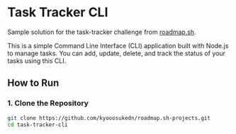 # Task Tracker CLI

Sample solution for the task-tracker challenge from [roadmap.sh](https://roadmap.sh).

This is a simple Command Line Interface (CLI) application built with Node.js to manage tasks. You can add, update, delete, and track the status of your tasks using this CLI.

## How to Run

### 1. Clone the Repository

```bash
git clone https://github.com/kyooosukedn/roadmap.sh-projects.git
cd task-tracker-cli

